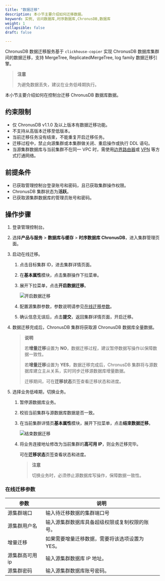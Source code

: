 ```yaml
---
title: "数据迁移"
description: 本小节主要介绍如何迁移数据。 
keyword: 实例, 访问数据库,时序数据库,ChronusDB,数据库 
weight: 1
collapsible: false
draft: false

---
```


ChronusDB 数据迁移服务基于 `clickhouse-copier` 实现 ChronusDB 数据库集群间的数据迁移，支持 MergeTree, ReplicatedMergeTree, log family 数据迁移引擎。

> **注意**
>
> 为避免数据丢失，建议在业务低峰期执行。

本小节主要介绍如何在控制台迁移 ChronusDB 数据库数据。

## 约束限制

- 仅 ChronusDB v1.1.0 及以上版本有数据迁移功能。
- 不支持从高版本迁移至低版本。
- 当前迁移任务没有结束，不能重复开启迁移任务。
- 迁移过程中，禁止向源集群或本集群做关闭、重启操作或执行 DDL 语句。
- 当源集群数据库与当前集群不在同一 VPC 时，需使用[边界路由器](/network/border_router/)或 [VPN](/network/vpc/manual/vpn/) 等方式打通网络。

## 前提条件

- 已获取管理控制台登录账号和密码，且已获取集群操作权限。
- ChronusDB 集群状态为**活跃**。
- 已获取源集群数据库的管理员账号和密码。

## 操作步骤

1. 登录管理控制台。

2. 选择**产品与服务** > **数据库与缓存** > **时序数据库 ChronusDB**，进入集群管理页面。

3. 启动在线迁移。

   1. 点击目标集群 ID，进去集群详情页面。

   2. 在**基本属性**模块，点击集群操作下拉菜单。

   3. 展开下拉菜单，点击**开启数据迁移**。

      ![开启数据迁移](../../_images/migration_01.png)

   4. 配置源集群参数，参数说明请参见[在线迁移参数](/database/chronusdb/manual/data_transfer/#在线迁移参数)。

   5. 确认信息无误后，点击**提交**，返回集群详情页面，开启迁移。

4. 数据迁移完成后，ChronusDB 集群将获取源 ChronusDB 数据库全量数据。

   > **说明**
   >
   > 若**增量迁移**设置为 **NO**，数据迁移过程，建议暂停数据写操作以保障数据一致性。
   >
   > 若**增量迁移**设置为 **YES**，数据迁移完成后，ChronusDB 集群将与源数据库建立主从关系，实时同步迁移源数据库增量数据。
   >
   > 迁移期间，可在**迁移状态**页签查看迁移状态和进度。

5. 选择业务低峰期，切换业务。

   1. 暂停源数据库业务。

   2. 校验当前集群与源数据库数据是否一致。

   3. 在当前集群详情页**基本属性**模块，展开下拉菜单，点击**结束数据迁移**。

      ![结束数据迁移](../../_images/migration_02.png)
      
   4. 将业务连接地址修改为当前集群的**高可用 IP**，则业务迁移完毕。

      可在**迁移状态**页签查看状态和进度。

      > **注意**
      >
      > 切换业务时，必须停止源数据库写操作，保障数据一致性。

### 在线迁移参数

| 参数           | 说明                                           |
| -------------- | ---------------------------------------------- |
| 源集群端口     | 输入待迁移数据的集群端口号                     |
| 源集群用户名   | 输入源集群数据库具备超级权限或复制权限的账号。 |
| 增量迁移       | 如果需要增量迁移数据，需要将该选项设置为 YES。 |
| 源集群高可用ip | 输入源集群数据库 IP 地址。                     |
| 源集群密码     | 输入源集群数据库账号密码。                     |

